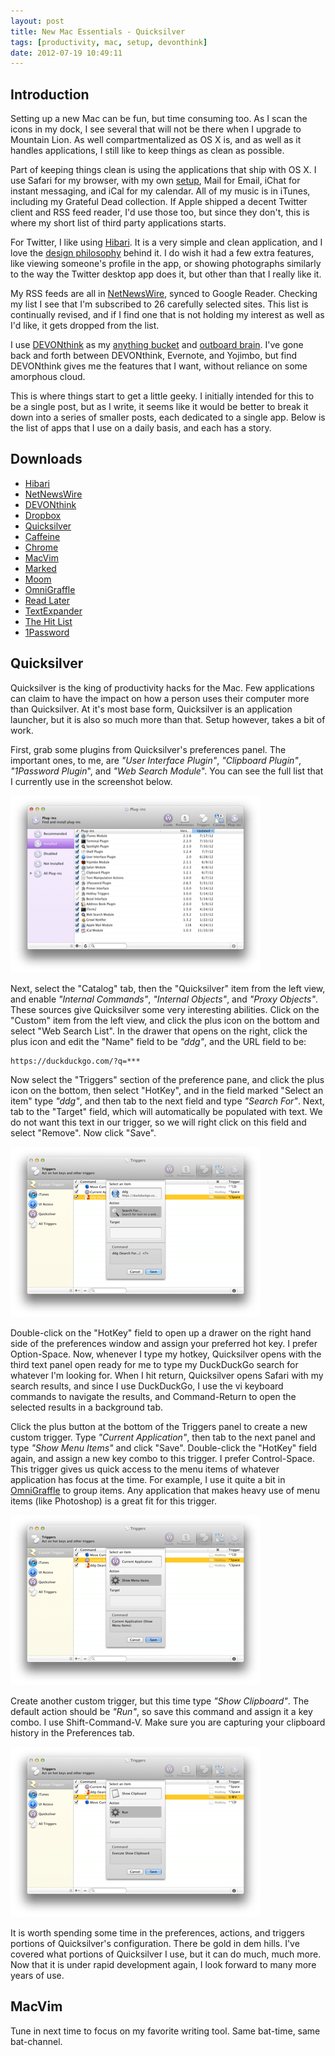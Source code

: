 ```yaml
---
layout: post
title: New Mac Essentials - Quicksilver
tags: [productivity, mac, setup, devonthink]
date: 2012-07-19 10:49:11
---
```


## Introduction ##

Setting up a new Mac can be fun, but time consuming too. As I scan the icons in my dock, I see several that will not be there when I upgrade to Mountain Lion. As well compartmentalized as OS X is, and as well as it handles applications, I still like to keep things as clean as possible. 

Part of keeping things clean is using the applications that ship with OS X. I use Safari for my browser, with my own [setup][1], Mail for Email, iChat for instant messaging, and iCal for my calendar. All of my music is in iTunes, including my Grateful Dead collection. If Apple shipped a decent Twitter client and RSS feed reader, I'd use those too, but since they don't, this is where my short list of third party applications starts.

For Twitter, I like using [Hibari][2]. It is a very simple and clean application, and I love the [design philosophy][3] behind it. I do wish it had a few extra features, like viewing someone's profile in the app, or showing photographs similarly to the way the Twitter desktop app does it, but other than that I really like it. 

My RSS feeds are all in [NetNewsWire][4], synced to Google Reader. Checking my list I see that I'm subscribed to 26 carefully selected sites. This list is continually revised, and if I find one that is not holding my interest as well as I'd like, it gets dropped from the list. 

I use [DEVONthink][5] as my [anything bucket][6] and [outboard brain][10]. I've gone back and forth between DEVONthink, Evernote, and Yojimbo, but find DEVONthink gives me the features that I want, without reliance on some amorphous cloud.  

This is where things start to get a little geeky. I initially intended for this to be a single post, but as I write, it seems like it would be better to break it down into a series of smaller posts, each dedicated to a single app. Below is the list of apps that I use on a daily basis, and each has a story. 

## Downloads ##

* [Hibari][2]
* [NetNewsWire][4]
* [DEVONthink][5]
* [Dropbox][7]
* [Quicksilver][8]
* [Caffeine][9]
* [Chrome][11]
* [MacVim][12]
* [Marked][13]
* [Moom][14]
* [OmniGraffle][15]
* [Read Later][16]
* [TextExpander][17]
* [The Hit List][18]
* [1Password][19]



## Quicksilver ##

Quicksilver is the king of productivity hacks for the Mac. Few applications can claim to have the impact on how a person uses their computer more than Quicksilver. At it's most base form, Quicksilver is an application launcher, but it is also so much more than that. Setup however, takes a bit of work. 

First, grab some plugins from Quicksilver's preferences panel. The important ones, to me, are *"User Interface Plugin"*, *"Clipboard Plugin"*, *"1Password Plugin*", and *"Web Search Module*". You can see the full list that I currently use in the screenshot below.

<a href="/media/qsprefs.png"><img src="/media/qsprefs_thumb.png" /></a>

Next, select the "Catalog" tab, then the "Quicksilver" item from the left view, and enable *"Internal Commands"*, *"Internal Objects"*, and *"Proxy Objects"*. These sources give Quicksilver some very interesting abilities. Click on the "Custom" item from the left view, and click the plus icon on the bottom and select "Web Search List". In the drawer that opens on the right, click the plus icon and edit the "Name" field to be *"ddg"*, and the URL field to be: 

    https://duckduckgo.com/?q=***

Now select the "Triggers" section of the preference pane, and click the plus icon on the bottom, then select "HotKey", and in the field marked "Select an item" type *"ddg"*, and then tab to the next field and type *"Search For"*. Next, tab to the "Target" field, which will automatically be populated with text. We do not want this text in our trigger, so we will right click on this field and select "Remove". Now click "Save". 

<a href="/media/ddg_setup.png"><img src="/media/ddg_setup_thumb.png" /></a>

Double-click on the "HotKey" field to open up a drawer on the right hand side of the preferences window and assign your preferred hot key. I prefer Option-Space. Now, whenever I type my hotkey, Quicksilver opens with the third text panel open ready for me to type my DuckDuckGo search for whatever I'm looking for. When I hit return, Quicksilver opens Safari with my search results, and since I use DuckDuckGo, I use the vi keyboard commands to navigate the results, and Command-Return to open the selected results in a background tab. 

Click the plus button at the bottom of the Triggers panel to create a new custom trigger. Type *"Current Application"*, then tab to the next panel and type *"Show Menu Items"* and click "Save". Double-click the "HotKey" field again, and assign a new key combo to this trigger. I prefer Control-Space. This trigger gives us quick access to the menu items of whatever application has focus at the time. For example, I use it quite a bit in [OmniGraffle][15] to group items. Any application that makes heavy use of menu items (like Photoshop) is a great fit for this trigger. 

<a href="/media/current_app.png"><img src="/media/current_app_thumb.png" /></a>

Create another custom trigger, but this time type *"Show Clipboard"*. The default action should be *"Run"*, so save this command and assign it a key combo. I use Shift-Command-V. Make sure you are capturing your clipboard history in the Preferences tab. 

<a href="/media/show_clipboard.png"><img src="/media/show_clipboard_thumb.png" /></a>

It is worth spending some time in the preferences, actions, and triggers portions of Quicksilver's configuration. There be gold in dem hills. I've covered what portions of Quicksilver I use, but it can do much, much more. Now that it is under rapid development again, I look forward to many more years of use. 

## MacVim ##

Tune in next time to focus on my favorite writing tool. Same bat-time, same bat-channel.




[1]: https://jonathanbuys.com/01-27-2011/Keyboard_Driven_Safari.html 
[2]: http://hibariapp.com/ 
[3]: http://violasong.com/2012/01/hibari-design-philosophy
[4]: http://netnewswireapp.com/
[5]: http://www.devontechnologies.com/products/devonthink/overview.html
[6]: http://shawnblanc.net/2009/09/yojimbo-and-anything-buckets/
[7]: http://www.dropbox.com/
[8]: http://qsapp.com
[9]: http://www.lightheadsw.com/caffeine/
[10]: http://www.wired.com/techbiz/people/magazine/15-10/st_thompson/
[11]: http://daringfireball.net/2010/11/flash_free_and_cheating_with_google_chrome
[12]: https://code.google.com/p/macvim/
[13]: http://markedapp.com/
[14]: http://manytricks.com/moom/
[15]: http://www.omnigroup.com/products/omnigraffle/
[16]: http://mischneider.net/readlaterapp/
[17]: http://smilesoftware.com/TextExpander/
[18]: http://www.potionfactory.com/thehitlist/
[19]: https://agilebits.com/onepassword
